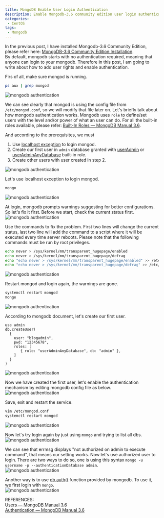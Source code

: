 ```yaml
---
title: MongoDB Enable User Login Authentication
description: Enable Mongodb-3.6 community edition user login authentication.
categories:
 - CentOS
tags:
 - Mongodb
---
```


In the previous post, I have installed Mongodb-3.6 Community Edition, please refer here: [MongoDB-3.6 Community Edition Installation](https://www.bulafish.com/centos/2018/04/30/mongodb-community-edition-installation/).  
By default, mongodb starts with no authentication required, meaning that anyone can login to your mongodb.  Therefore in this post, I am going to write about how to add user rights and enable authentication.

Firs of all, make sure mongod is running.
```bash
ps aux | grep mongod
```
![mongodb authentication](/assets/images/2018043012.png)

We can see clearly that mongod is using the config file from `/etc/mongod.conf`, so we will modify that file later on.  Let's briefly talk about how mongodb authentication works.  Mongodb uses `role` to define/set users with the level and/or power of what an user can do.  For all the built-in roles available, please refer: [Built-In Roles &mdash; MongoDB Manual 3.6](https://docs.mongodb.com/manual/reference/built-in-roles/#userAdminAnyDatabase).

And according to the prerequisites, we must
1. Use [localhost exception](https://docs.mongodb.com/manual/core/security-users/#localhost-exception) to login mongod.
2. Create our first user in `admin` database granted with [userAdmin](https://docs.mongodb.com/manual/reference/built-in-roles/#userAdmin) or [userAdminAnyDatabase](https://docs.mongodb.com/manual/reference/built-in-roles/#userAdminAnyDatabase) built-in role.
3. Create other users with user created in step 2.

![mongodb authentication](/assets/images/2018043024.png)

Let's use localhost exception to login mongod.
```bash
mongo
```
![mongodb authentication](/assets/images/2018043014.png)

At login, mongodb prompts warnings suggesting for better configurations.  So let's fix it first.  Before we start, check the current status first.
<br>![mongodb authentication](/assets/images/2018043015.png)

Use the commands to fix the problem.  First two lines will change the current status, last two line will add the command to a script where it will be executed every time server reboots.  Please note that the following commands must be run by root privileges.
```bash
echo never > /sys/kernel/mm/transparent_hugepage/enabled
echo never > /sys/kernel/mm/transparent_hugepage/defrag
echo "echo never > /sys/kernel/mm/transparent_hugepage/enabled" >> /etc/rc.d/rc.local
echo "echo never > /sys/kernel/mm/transparent_hugepage/defrag" >> /etc/rc.d/rc.local
```
![mongodb authentication](/assets/images/2018043016.png)

Restart mongod and login again, the warnings are gone.
```bash
systemctl restart mongod
mongo
```
![mongodb authentication](/assets/images/2018043017.png)

According to mongodb document, let's create our first user.
```
use admin
db.createUser(
  {
    user: "blogadmin",
    pwd: "12345678",
    roles: [
       { role: "userAdminAnyDatabase", db: "admin" },       
    ]
  }
)
```
![mongodb authentication](/assets/images/2018043018.png)

Now we have created the first user, let's enable the authentication mechanism by editing mongodb config file as below.
<br>![mongodb authentication](/assets/images/2018043019.png)

Save, exit and restart the service.
```bash
vim /etc/mongod.conf
systemctl restart mongod
```
![mongodb authentication](/assets/images/2018043020.png)

Now let's try login again by just using `mongo` and trying to list all dbs.
<br>![mongodb authentication](/assets/images/2018043021.png)

We can see that errmsg displays "not authorized on admin to execute command", that means our setting works.  Now let's use authorized user to login.  There are two ways to do so, one is using this syntax `mongo -u username -p --authenticationDatabase admin`.
<br>![mongodb authentication](/assets/images/2018043022.png)

Another way is to use [db.auth()](https://docs.mongodb.com/manual/reference/method/db.auth/#db.auth) function provided by mongodb.  To use it, we first login with `mongo`.
<br>![mongodb authentication](/assets/images/2018043023.png)

REFERENCES:  
[Users &mdash; MongoDB Manual 3.6](https://docs.mongodb.com/manual/core/security-users/)  
[Authentication &mdash; MongoDB Manual 3.6](https://docs.mongodb.com/manual/core/authentication/)
